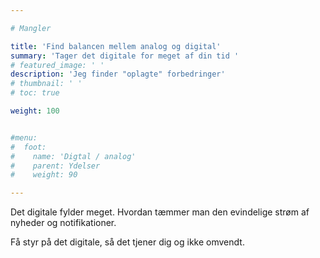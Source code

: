 ```yaml
---

# Mangler

title: 'Find balancen mellem analog og digital'
summary: 'Tager det digitale for meget af din tid '
# featured_image: ' '
description: 'Jeg finder "oplagte" forbedringer'
# thumbnail: ' '
# toc: true

weight: 100


#menu:
#  foot:
#    name: 'Digtal / analog' 
#    parent: Ydelser
#    weight: 90

---
```


Det digitale fylder meget. Hvordan tæmmer man den evindelige strøm af nyheder og notifikationer.

Få styr på det digitale, så det tjener dig og ikke omvendt.
